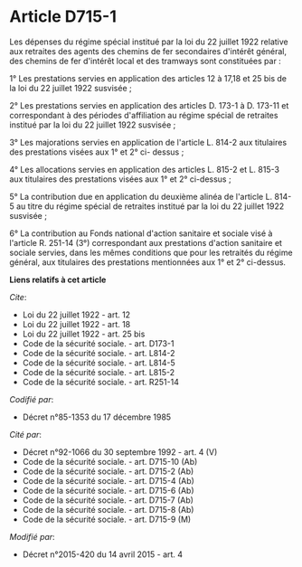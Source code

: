 # Article D715-1

Les dépenses du régime spécial institué par la loi du 22 juillet 1922 relative aux retraites des agents des chemins de fer
secondaires d'intérêt général, des chemins de fer d'intérêt local et des tramways sont constituées par : 

1° Les prestations servies en application des articles 12 à 17,18 et 25 bis de la loi du 22 juillet 1922 susvisée ; 

2° Les prestations servies en application des articles D. 173-1 à D. 173-11 et correspondant à des périodes d'affiliation au
régime spécial de retraites institué par la loi du 22 juillet 1922 susvisée ; 

3° Les majorations servies en application de l'article L. 814-2 aux titulaires des prestations visées aux 1° et 2° ci-
dessus ; 

4° Les allocations servies en application des articles L. 815-2 et L. 815-3 aux titulaires des prestations visées aux 1° et
2° ci-dessus ; 

5° La contribution due en application du deuxième alinéa de l'article L. 814-5 au titre du régime spécial de retraites
institué par la loi du 22 juillet 1922 susvisée ; 

6° La contribution au Fonds national d'action sanitaire et sociale visé à l'article R. 251-14 (3°) correspondant aux
prestations d'action sanitaire et sociale servies, dans les mêmes conditions que pour les retraités du régime général, aux
titulaires des prestations mentionnées aux 1° et 2° ci-dessus.

**Liens relatifs à cet article**

_Cite_:

  - Loi du 22 juillet 1922 - art. 12
  - Loi du 22 juillet 1922 - art. 18
  - Loi du 22 juillet 1922 - art. 25 bis
  - Code de la sécurité sociale. - art. D173-1
  - Code de la sécurité sociale. - art. L814-2
  - Code de la sécurité sociale. - art. L814-5
  - Code de la sécurité sociale. - art. L815-2
  - Code de la sécurité sociale. - art. R251-14

_Codifié par_:

  - Décret n°85-1353 du 17 décembre 1985

_Cité par_:

  - Décret n°92-1066 du 30 septembre 1992 - art. 4 (V)
  - Code de la sécurité sociale. - art. D715-10 (Ab)
  - Code de la sécurité sociale. - art. D715-2 (Ab)
  - Code de la sécurité sociale. - art. D715-4 (Ab)
  - Code de la sécurité sociale. - art. D715-6 (Ab)
  - Code de la sécurité sociale. - art. D715-7 (Ab)
  - Code de la sécurité sociale. - art. D715-8 (Ab)
  - Code de la sécurité sociale. - art. D715-9 (M)

_Modifié par_:

  - Décret n°2015-420 du 14 avril 2015 - art. 4
